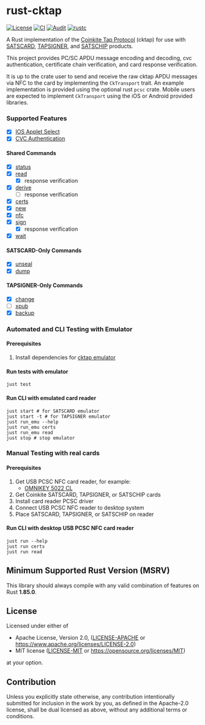 # rust-cktap

[![License](https://img.shields.io/badge/license-MIT%2FApache--2.0-blue.svg)](https://github.com/notmandatory/rust-cktap/blob/master/LICENSE)
[![CI](https://github.com/notmandatory/rust-cktap/actions/workflows/test.yml/badge.svg)](https://github.com/notmandatory/rust-cktap/actions/workflows/test.yml)
[![Audit](https://github.com/notmandatory/rust-cktap/actions/workflows/audit.yml/badge.svg)](https://github.com/notmandatory/rust-cktap/actions/workflows/audit.yml)
[![rustc](https://img.shields.io/badge/rustc-1.85.0%2B-lightgrey.svg)](https://blog.rust-lang.org/2025/02/20/Rust-1.85.0/)

A Rust implementation of the [Coinkite Tap Protocol](https://github.com/coinkite/coinkite-tap-proto) (cktap)
for use with [SATSCARD], [TAPSIGNER], and [SATSCHIP] products.

This project provides PC/SC APDU message encoding and decoding, cvc authentication, certificate chain verification, and card response verification.

It is up to the crate user to send and receive the raw cktap APDU messages via NFC to the card by implementing the `CkTransport` trait. An example implementation is provided using the optional rust `pcsc` crate. Mobile users are expected to implement `CkTransport` using the iOS or Android provided libraries.

### Supported Features

- [x] [IOS Applet Select](https://github.com/coinkite/coinkite-tap-proto/blob/master/docs/protocol.md#first-step-iso-applet-select)
- [x] [CVC Authentication](https://github.com/coinkite/coinkite-tap-proto/blob/master/docs/protocol.md#authenticating-commands-with-cvc)

#### Shared Commands

- [x] [status](https://github.com/coinkite/coinkite-tap-proto/blob/master/docs/protocol.md#status)
- [x] [read](https://github.com/coinkite/coinkite-tap-proto/blob/master/docs/protocol.md#read)
  - [x] response verification
- [x] [derive](https://github.com/coinkite/coinkite-tap-proto/blob/master/docs/protocol.md#derive)
  - [ ] response verification
- [x] [certs](https://github.com/coinkite/coinkite-tap-proto/blob/master/docs/protocol.md#certs)
- [x] [new](https://github.com/coinkite/coinkite-tap-proto/blob/master/docs/protocol.md#new)
- [x] [nfc](https://github.com/coinkite/coinkite-tap-proto/blob/master/docs/protocol.md#nfc)
- [x] [sign](https://github.com/coinkite/coinkite-tap-proto/blob/master/docs/protocol.md#sign)
  - [x] response verification
- [x] [wait](https://github.com/coinkite/coinkite-tap-proto/blob/master/docs/protocol.md#wait)

#### SATSCARD-Only Commands

- [x] [unseal](https://github.com/coinkite/coinkite-tap-proto/blob/master/docs/protocol.md#unseal)
- [x] [dump](https://github.com/coinkite/coinkite-tap-proto/blob/master/docs/protocol.md#dump)

#### TAPSIGNER-Only Commands

- [x] [change](https://github.com/coinkite/coinkite-tap-proto/blob/master/docs/protocol.md#change)
- [ ] [xpub](https://github.com/coinkite/coinkite-tap-proto/blob/master/docs/protocol.md#xpub)
- [x] [backup](https://github.com/coinkite/coinkite-tap-proto/blob/master/docs/protocol.md#backup)

### Automated and CLI Testing with Emulator

#### Prerequisites

1. Install dependencies for [cktap emulator](https://github.com/coinkite/coinkite-tap-proto/blob/master/emulator/README.md)

#### Run tests with emulator

```
just test
```

#### Run CLI with emulated card reader

```
just start # for SATSCARD emulator
just start -t # for TAPSIGNER emulator
just run_emu --help
just run_emu certs
just run_emu read
just stop # stop emulator
```

### Manual Testing with real cards

#### Prerequisites

1. Get USB PCSC NFC card reader, for example:
   - [OMNIKEY 5022 CL](https://www.hidglobal.com/products/omnikey-5022-reader)
2. Get Coinkite SATSCARD, TAPSIGNER, or SATSCHIP cards
3. Install card reader PCSC driver
4. Connect USB PCSC NFC reader to desktop system
5. Place SATSCARD, TAPSIGNER, or SATSCHIP on reader

#### Run CLI with desktop USB PCSC NFC card reader

```
just run --help
just run certs
just run read
```

## Minimum Supported Rust Version (MSRV)

This library should always compile with any valid combination of features on Rust **1.85.0**.

## License

Licensed under either of

* Apache License, Version 2.0, ([LICENSE-APACHE](LICENSE-APACHE) or <https://www.apache.org/licenses/LICENSE-2.0>)
* MIT license ([LICENSE-MIT](LICENSE-MIT) or <https://opensource.org/licenses/MIT>)

at your option.

## Contribution

Unless you explicitly state otherwise, any contribution intentionally
submitted for inclusion in the work by you, as defined in the Apache-2.0
license, shall be dual licensed as above, without any additional terms or
conditions.

[SATSCARD]: https://satscard.com/
[TAPSIGNER]: https://tapsigner.com/
[SATSCHIP]: https://satschip.com/

